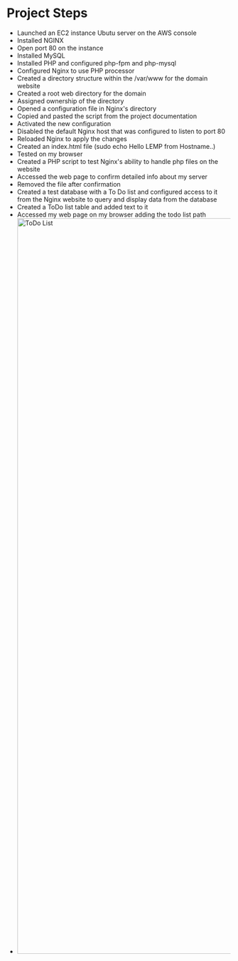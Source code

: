 # Project Steps
* Launched an EC2 instance Ubutu server on the AWS console
* Installed NGINX
* Open port 80 on the instance
* Installed MySQL
* Installed PHP and configured php-fpm and php-mysql
* Configured Nginx to use PHP processor
* Created a directory structure within the /var/www for the domain website
* Created a root web directory for the domain
* Assigned ownership of the directory
* Opened a configuration file in Nginx's directory
* Copied and pasted the script from the project documentation
* Activated the new configuration
* Disabled the default Nginx host that was configured to listen to port 80
* Reloaded Nginx to apply the changes
* Created an index.html file (sudo echo Hello LEMP from Hostname..)
* Tested on my browser
* Created a PHP script to test Nginx's ability to handle php files on the website
* Accessed the web page to confirm detailed info about my server
* Removed the file after confirmation
* Created a test database with a To Do list and configured access to it from the Nginx website to query and display data from the database
* Created a ToDo list table and added text to it
* Accessed my web page on my browser adding the todo list path
* <img width="1652" alt="ToDo List" src="https://user-images.githubusercontent.com/86001367/122639790-c5da9900-d0f3-11eb-828f-add9705e17dd.png">
